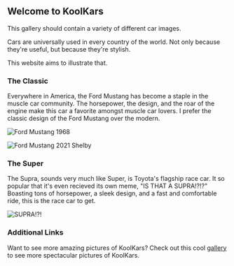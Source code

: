 ## Welcome to KoolKars

This gallery should contain a variety of different car images.

Cars are universally used in every country of the world. Not only because they're useful, but because they're stylish.

This website aims to illustrate that.

### The Classic

Everywhere in America, the Ford Mustang has become a staple in the muscle car community. The horsepower, the design, and the roar of the engine make this car a favorite amongst muscle car lovers. I prefer the classic design of the Ford Mustang over the modern.

![Ford Mustang 1968](https://user-images.githubusercontent.com/91563693/135329905-11655909-5436-4817-9b50-a090ceb0a334.png)

![Ford Mustang 2021 Shelby](https://user-images.githubusercontent.com/91563693/135346093-fcfd2d4b-abe7-4cff-9c5e-1278bf715489.png)


### The Super

The Supra, sounds very much like Super, is Toyota's flagship race car. It so popular that it's even recieved its own meme, "IS THAT A SUPRA!?!?" Boasting tons of horsepower, a sleek design, and a fast and comfortable ride, this is the race car to get.

![SUPRA!?!](https://user-images.githubusercontent.com/91563693/135345368-c417feec-a589-415a-a7b8-158d2ca57a29.png)


### Additional Links

Want to see more amazing pictures of KoolKars? Check out this cool [gallery](https://www.gettyimages.com/photos/vintage-muscle-car) to see more spectacular pictures of KoolKars.
